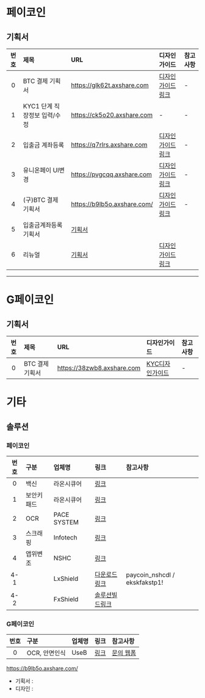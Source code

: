 
# 페이코인 
## 기획서
|번호|제목|URL|디자인가이드|참고사항|
|:---:|:---|:---|:---|:---|
|0|BTC 결제 기획서|https://glk62t.axshare.com|[디자인가이드링크](https://www.figma.com/file/QWp9qpk3qAILl7r0YR6ydi/Paycoin?type=design&node-id=489-6679&mode=design)|-|
|1|KYC1 단계 직장정보 입력/수정|https://ck5o20.axshare.com|-|-|
|2|입출금 계좌등록|https://q7rlrs.axshare.com|[디자인가이드링크](https://www.figma.com/file/ROJHFPWbxqEm9KrMZZl8qU/Paycoin-(Copy)?node-id=6348%3A7446&t=Sr6F93FnFJH09TlX-4)|-|
|3|유니온페이 UI변경|https://pvgcqq.axshare.com|[디자인가이드링크](https://www.figma.com/file/QWp9qpk3qAILl7r0YR6ydi/Paycoin?node-id=0%3A1&t=VcjL2FRw78DEJoBx-1)|-|
|4|(구)BTC 결제 기획서|https://b9lb5o.axshare.com/|[디자인가이드링크]()|-|
|5|입출금계좌등록 기획서|[기획서](https://q7rlrs.axshare.com/)|||
|6|리뉴얼|[기획서](https://vra48k.axshare.com)|[디자인가이드링크](https://www.figma.com/file/QWp9qpk3qAILl7r0YR6ydi/Paycoin?type=design&node-id=1164%3A7002&mode=design&t=WH6iMi3jD1fX1S1r-1)||


---



# G페이코인 
## 기획서
|번호|제목|URL|디자인가이드|참고사항|
|:---:|:---|:---|:---|:---|
|0|BTC 결제 기획서|https://38zwb8.axshare.com|[KYC디자인가이드](https://www.figma.com/file/Fcvo9dtaGMQqePCGTFk24s/Paycoin_global?node-id=0-1&t=MJQc5NmsH8M3hcT3-0)|-|



# 기타


## 솔루션
### 페이코인
|번호|구분|업체명|링크|참고사항|
|:---:|:---|:---|:---|:---|
|0|백신|라온시큐어|[링크](https://raonsecure.com/ko/main)||
|1|보안키패드|라온시큐어|[링크](https://raonsecure.com/ko/main)||
|2|OCR|PACE SYSTEM|[링크](https://pacesystem.co.kr/)||
|3|스크래핑|Infotech|[링크](https://www.infotech.co.kr/home/)||
|4|앱위변조|NSHC|[링크](https://www.nshc.net/)||
|4-1||LxShield|[다운로드링크](https://download.nshc.net/user/download)|paycoin_nshcdl / ekskfakstp1!|
|4-2||FxShield|[솔루션빌드링크](https://www.fxshield.co.kr/login)||


### G페이코인
|번호|구분|업체명|링크|참고사항|
|:---:|:---|:---|:---|:---|
|0|OCR, 안면인식|UseB|[링크](https://useb.co.kr/?gad=1&gclid=CjwKCAjwuqiiBhBtEiwATgvixHwvIwwGjA_OwwAshgsPdvOeBlN-MtchNYywn4ue2Z1CtVxGaxFabxoCpFUQAvD_BwE)|[문의 웹폼](https://form.jotform.com/222481199611053)|




https://b9lb5o.axshare.com/

 - 기획서 : 
 - 디자인 : 
